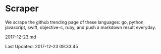 # Scraper

We scrape the github trending page of these languages: go, python, javascript, swift, objective-c, ruby, and push a markdown result everyday.

[2017-12-23.md](https://github.com/henson/Scraper/blob/master/2017-12-23.md)

Last Updated: 2017-12-23 09:33:45